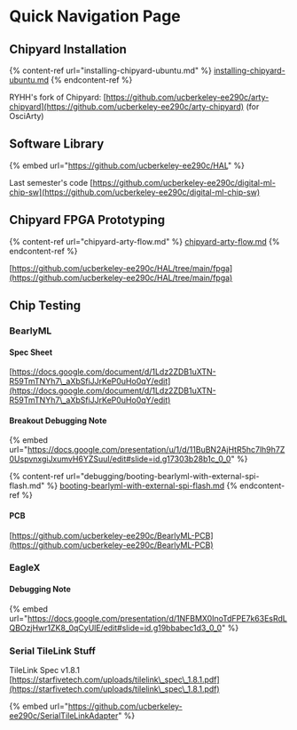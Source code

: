 # Quick Navigation Page

## Chipyard Installation

{% content-ref url="installing-chipyard-ubuntu.md" %}
[installing-chipyard-ubuntu.md](installing-chipyard-ubuntu.md)
{% endcontent-ref %}

RYHH's fork of Chipyard: [https://github.com/ucberkeley-ee290c/arty-chipyard](https://github.com/ucberkeley-ee290c/arty-chipyard) (for OsciArty)



## Software Library

{% embed url="https://github.com/ucberkeley-ee290c/HAL" %}

Last semester's code [https://github.com/ucberkeley-ee290c/digital-ml-chip-sw](https://github.com/ucberkeley-ee290c/digital-ml-chip-sw)



## Chipyard FPGA Prototyping

{% content-ref url="chipyard-arty-flow.md" %}
[chipyard-arty-flow.md](chipyard-arty-flow.md)
{% endcontent-ref %}

[https://github.com/ucberkeley-ee290c/HAL/tree/main/fpga](https://github.com/ucberkeley-ee290c/HAL/tree/main/fpga)





## Chip Testing

### BearlyML

#### Spec Sheet

[https://docs.google.com/document/d/1Ldz2ZDB1uXTN-R59TmTNYh7\_aXbSfiJJrKeP0uHo0qY/edit](https://docs.google.com/document/d/1Ldz2ZDB1uXTN-R59TmTNYh7\_aXbSfiJJrKeP0uHo0qY/edit)



#### Breakout Debugging Note

{% embed url="https://docs.google.com/presentation/u/1/d/11BuBN2AjHtR5hc7lh9h7Z0UspvnxgiJxumvH6YZSuuI/edit#slide=id.g17303b28b1c_0_0" %}

{% content-ref url="debugging/booting-bearlyml-with-external-spi-flash.md" %}
[booting-bearlyml-with-external-spi-flash.md](debugging/booting-bearlyml-with-external-spi-flash.md)
{% endcontent-ref %}

#### PCB

[https://github.com/ucberkeley-ee290c/BearlyML-PCB](https://github.com/ucberkeley-ee290c/BearlyML-PCB)



### EagleX



#### Debugging Note

{% embed url="https://docs.google.com/presentation/d/1NFBMX0InoTdFPE7k63EsRdLQBOzjHwr1ZK8_0qCyUlE/edit#slide=id.g19bbabec1d3_0_0" %}



### Serial TileLink Stuff

TileLink Spec v1.8.1 [https://starfivetech.com/uploads/tilelink\_spec\_1.8.1.pdf](https://starfivetech.com/uploads/tilelink\_spec\_1.8.1.pdf)

{% embed url="https://github.com/ucberkeley-ee290c/SerialTileLinkAdapter" %}

